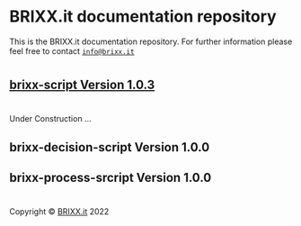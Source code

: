 # BRIXX.it documentation repository

This is the BRIXX.it documentation repository. For further information please feel free to contact [`info@brixx.it`](info@brixx.it)

#

## [brixx-script Version 1.0.3](./brixx-script/README.md)

#

Under Construction ...

## brixx-decision-script Version 1.0.0

## brixx-process-srcript Version 1.0.0

#

Copyright © [BRIXX.it](http://www.brixx.it) 2022 